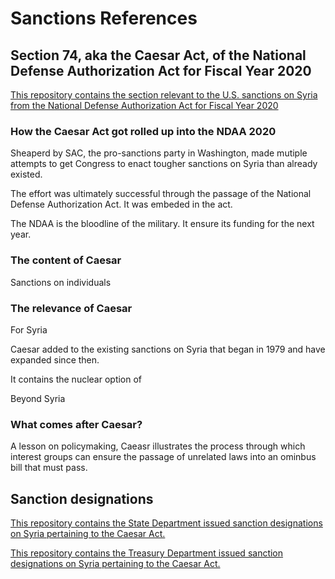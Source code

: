 # Sanctions References  

## Section 74, aka the Caesar Act, of the National Defense Authorization Act for Fiscal Year 2020

[This repository contains the section relevant to the U.S. sanctions on Syria from the National Defense Authorization Act for Fiscal Year 2020](https://github.com/flaviuscode/syria_sanctions_references/blob/main/National_Defense_Authorization_Act_for_Fiscal_Year_2020.md)

### How the Caesar Act got rolled up into the NDAA 2020

Sheaperd by SAC, the pro-sanctions party in Washington, made mutiple attempts to get Congress to enact tougher sanctions on Syria than already existed. 

The effort was ultimately successful through the passage of the National Defense Authorization Act. It was embeded in the act. 

The NDAA is the bloodline of the military. It ensure its funding for the next year. 

### The content of Caesar

Sanctions on individuals 


### The relevance of Caesar

For Syria 

Caesar added to the existing sanctions on Syria that began in 1979 and have expanded since then. 

It contains the nuclear option of

Beyond Syria 

### What comes after Caesar? 


A lesson on policymaking, Caeasr illustrates the process through which interest groups can ensure the passage of unrelated laws into an ominbus bill that must pass. 

## Sanction designations

[This repository contains the State Department issued sanction designations on Syria pertaining to the Caesar Act.](https://github.com/flaviuscode/syria_sanctions_references/tree/main/State_Syria_Documents)

[This repository contains the Treasury Department issued sanction designations on Syria pertaining to the Caesar Act.](https://github.com/flaviuscode/syria_sanctions_references/tree/main/Treasury_Syria_Documents) 
